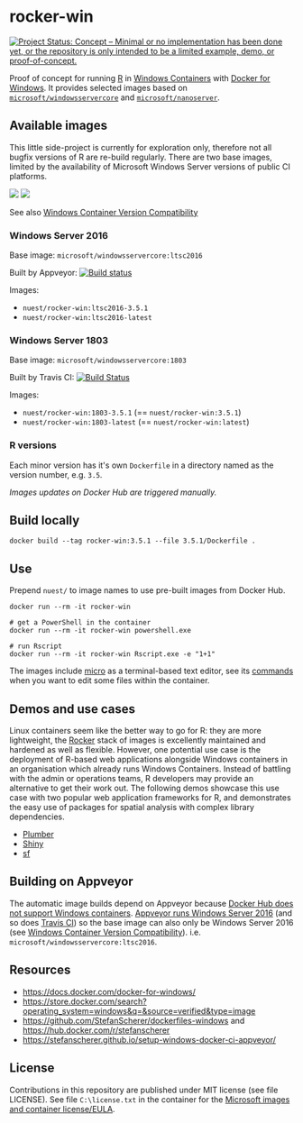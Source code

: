 # rocker-win

[![Project Status: Concept – Minimal or no implementation has been done yet, or the repository is only intended to be a limited example, demo, or proof-of-concept.](https://www.repostatus.org/badges/latest/concept.svg)](https://www.repostatus.org/#concept)

Proof of concept for running [R](https://www.r-project.org/) in [Windows Containers](https://docs.microsoft.com/en-us/virtualization/windowscontainers/about/index) with [Docker for Windows](https://docs.docker.com/docker-for-windows/).
It provides selected images based on [`microsoft/windowsservercore`](https://hub.docker.com/r/microsoft/windowsservercore/) and [`microsoft/nanoserver`](https://hub.docker.com/r/microsoft/nanoserver/).

## Available images

This little side-project is currently for exploration only, therefore not all bugfix versions of R are re-build regularly.
There are two base images, limited by the availability of Microsoft Windows Server versions of public CI platforms.

[![](https://images.microbadger.com/badges/image/nuest/rocker-win.svg)](https://microbadger.com/images/nuest/rocker-win "Get your own image badge on microbadger.com") [![](https://images.microbadger.com/badges/version/nuest/rocker-win.svg)](https://microbadger.com/images/nuest/rocker-win "Get your own version badge on microbadger.com")

See also [Windows Container Version Compatibility](https://docs.microsoft.com/en-us/virtualization/windowscontainers/deploy-containers/version-compatibility)

### Windows Server 2016

Base image: `microsoft/windowsservercore:ltsc2016`

Built by Appveyor: [![Build status](https://ci.appveyor.com/api/projects/status/y0jvpgsrl00wqe5i?svg=true)](https://ci.appveyor.com/project/nuest/rocker-win)

Images:

- `nuest/rocker-win:ltsc2016-3.5.1`
- `nuest/rocker-win:ltsc2016-latest`

###  Windows Server 1803

Base image: `microsoft/windowsservercore:1803`

Built by Travis CI: [![Build Status](https://travis-ci.org/nuest/rocker-win.svg?branch=master)](https://travis-ci.org/nuest/rocker-win)

Images:

- `nuest/rocker-win:1803-3.5.1` (== `nuest/rocker-win:3.5.1`)
- `nuest/rocker-win:1803-latest` (== `nuest/rocker-win:latest`)

### R versions

Each minor version has it's own `Dockerfile` in a directory named as the version number, e.g. `3.5`.

_Images updates on Docker Hub are triggered manually._

## Build locally

```
docker build --tag rocker-win:3.5.1 --file 3.5.1/Dockerfile .
```

## Use

Prepend `nuest/` to image names to use pre-built images from Docker Hub.

```
docker run --rm -it rocker-win

# get a PowerShell in the container
docker run --rm -it rocker-win powershell.exe

# run Rscript
docker run --rm -it rocker-win Rscript.exe -e "1+1"
```

The images include [micro](https://micro-editor.github.io/) as a terminal-based text editor, see its [commands](https://github.com/zyedidia/micro/blob/master/runtime/help/commands.md) when you want to edit some files within the container.

## Demos and use cases

Linux containers seem like the better way to go for R: they are more lightweight, the [Rocker](https://www.rocker-project.org/) stack of images is excellently maintained and hardened as well as flexible.
However, one potential use case is the deployment of R-based web applications alongside Windows containers in an organisation which already runs Windows Containers.
Instead of battling with the admin or operations teams, R developers may provide an alternative to get their work out.
The following demos showcase this use case with two popular web application frameworks for R, and demonstrates the easy use of packages for spatial analysis with complex library dependencies.

- [Plumber](demo/plumber/README.md)
- [Shiny](demo/shiny/README.md)
- [sf](demo/sf/README.md)

## Building on Appveyor

The automatic image builds depend on Appveyor because [Docker Hub does not support Windows containers](https://docs.docker.com/docker-hub/builds/#limitations).
[Appveyor runs Windows Server 2016](https://www.appveyor.com/docs/windows-images-software/#operating-system) (and so does [Travis CI](https://docs.travis-ci.com/user/reference/windows/)) so the base image can also only be Windows Server 2016 (see [Windows Container Version Compatibility](https://docs.microsoft.com/en-us/virtualization/windowscontainers/deploy-containers/version-compatibility)). i.e. `microsoft/windowsservercore:ltsc2016`.

## Resources

- https://docs.docker.com/docker-for-windows/
- https://store.docker.com/search?operating_system=windows&q=&source=verified&type=image
- https://github.com/StefanScherer/dockerfiles-windows and https://hub.docker.com/r/stefanscherer
- https://stefanscherer.github.io/setup-windows-docker-ci-appveyor/

## License

Contributions in this repository are published under MIT license (see file LICENSE).
See file `C:\license.txt` in the container for the [Microsoft images and container license/EULA](https://docs.microsoft.com/en-us/virtualization/windowscontainers/images-eula).
